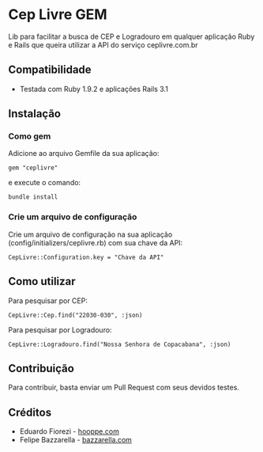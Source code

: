 # Cep Livre GEM

Lib para facilitar a busca de CEP e Logradouro em qualquer aplicação Ruby e Rails que queira utilizar a API do serviço ceplivre.com.br

## Compatibilidade

* Testada com Ruby 1.9.2 e aplicações Rails 3.1

## Instalação

### Como gem

Adicione ao arquivo Gemfile da sua aplicação:
	
	gem "ceplivre"
	
e execute o comando:

	bundle install
	
### Crie um arquivo de configuração

Crie um arquivo de configuração na sua aplicação (config/initializers/ceplivre.rb) com sua chave da API:

	CepLivre::Configuration.key = "Chave da API"

## Como utilizar

Para pesquisar por CEP:

	CepLivre::Cep.find("22030-030", :json)
	
Para pesquisar por Logradouro:

	CepLivre::Logradouro.find("Nossa Senhora de Copacabana", :json)
	

## Contribuição

Para contribuir, basta enviar um Pull Request com seus devidos testes.


## Créditos

* Eduardo Fiorezi - [hooppe.com](http://hooppe.com)
* Felipe Bazzarella - [bazzarella.com](http://bazzarella.com)